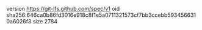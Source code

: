 version https://git-lfs.github.com/spec/v1
oid sha256:646ca0b86fd3016e918c8f1e5a0711321573cf7bb3ccebb5934566310a6026f3
size 2784
